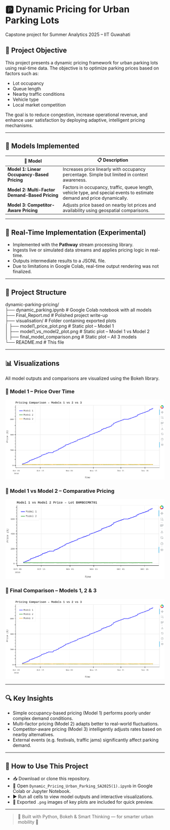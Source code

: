 # 🅿️ Dynamic Pricing for Urban Parking Lots  
Capstone project for Summer Analytics 2025 – IIT Guwahati

## 🎯 Project Objective

This project presents a dynamic pricing framework for urban parking lots using real-time data. The objective is to optimize parking prices based on factors such as:

- Lot occupancy
- Queue length
- Nearby traffic conditions
- Vehicle type
- Local market competition

The goal is to reduce congestion, increase operational revenue, and enhance user satisfaction by deploying adaptive, intelligent pricing mechanisms.

---

## 🧠 Models Implemented

| 🔢 Model | 📋 Description |
|---------|----------------|
| **Model 1: Linear Occupancy-Based Pricing** | Increases price linearly with occupancy percentage. Simple but limited in context awareness. |
| **Model 2: Multi-Factor Demand-Based Pricing** | Factors in occupancy, traffic, queue length, vehicle type, and special events to estimate demand and price dynamically. |
| **Model 3: Competitor-Aware Pricing** | Adjusts price based on nearby lot prices and availability using geospatial comparisons. |

---

## 🧪 Real-Time Implementation (Experimental)

- Implemented with the **Pathway** stream processing library.
- Ingests live or simulated data streams and applies pricing logic in real-time.
- Outputs intermediate results to a JSONL file.
- Due to limitations in Google Colab, real-time output rendering was not finalized.

---

## 📁 Project Structure

dynamic-parking-pricing/  
├── dynamic_parking.ipynb            # Google Colab notebook with all models  
├── Final_Report.md                  # Polished project write-up  
├── visualisation/                   # Folder containing exported plots  
│   ├── model1_price_plot.png        # Static plot – Model 1  
│   ├── model1_vs_model2_plot.png    # Static plot – Model 1 vs Model 2  
│   ├── final_model_comparison.png   # Static plot – All 3 models  
└── README.md                        # This file


---

## 📊 Visualizations

All model outputs and comparisons are visualized using the Bokeh library.

### 🔹 Model 1 – Price Over Time
![Model 1 Plot](visualisation/model1_price_plot.png)

### 🔸 Model 1 vs Model 2 – Comparative Pricing
![Model 1 vs Model 2 Plot](visualisation/model1_vs_model2_plot.png)

### 🔺 Final Comparison – Models 1, 2 & 3
![Final Model Comparison](visualisation/final_model_comparison.png)


---


## 🔍 Key Insights

- Simple occupancy-based pricing (Model 1) performs poorly under complex demand conditions.
- Multi-factor pricing (Model 2) adapts better to real-world fluctuations.
- Competitor-aware pricing (Model 3) intelligently adjusts rates based on nearby alternatives.
- External events (e.g. festivals, traffic jams) significantly affect parking demand.

---

## 📝 How to Use This Project

- 📥 Download or clone this repository.
- 📘 Open `Dynamic_Pricing_Urban_Parking_SA2025(1).ipynb` in Google Colab or Jupyter Notebook.
- ▶️ Run all cells to view model outputs and interactive visualizations.
- 📸 Exported `.png` images of key plots are included for quick preview.

---

> 🚗 Built with Python, Bokeh & Smart Thinking — for smarter urban mobility 🚦



